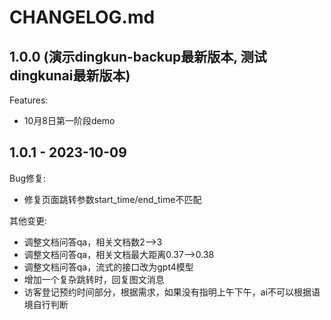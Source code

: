 # CHANGELOG.md
## 1.0.0 (演示dingkun-backup最新版本, 测试dingkunai最新版本)
Features:
- 10月8日第一阶段demo
## 1.0.1 - 2023-10-09
Bug修复: 
- 修复页面跳转参数start_time/end_time不匹配

其他变更:
- 调整文档问答qa，相关文档数2-->3
- 调整文档问答qa，相关文档最大距离0.37-->0.38
- 调整文档问答qa，流式的接口改为gpt4模型
- 增加一个复杂跳转时，回复图文消息
- 访客登记预约时间部分，根据需求，如果没有指明上午下午，ai不可以根据语境自行判断